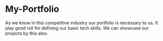 # My-Portfolio
As we know in this competitive industry our portfolio is necessary to us. It play good roll for defining our basic tech skills. We can showcase our projects by this also. 
